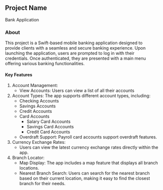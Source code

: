 ## Project Name
Bank Application
### About
This project is a Swift-based mobile banking application designed to provide clients with a seamless and secure banking experience. Upon launching the application, users are prompted to log in with their credentials. Once authenticated, they are presented with a main menu offering various banking functionalities.
#### Key Features
1. Account Management:
     - View Accounts: Users can view a list of all their accounts
2. Account Types: The app supports different account types, including:
     - Checking Accounts
     - Savings Accounts
     - Credit Accounts
     - Card Accounts
         - Salary Card Accounts
         - Savings Card Accounts
         - Credit Card Accounts
     - Overdraft Support: Payroll card accounts support overdraft features.
3. Currency Exchange Rates:
     - Users can view the latest currency exchange rates directly within the app.
4. Branch Locator:
     - Map Display: The app includes a map feature that displays all branch locations.
     - Nearest Branch Search: Users can search for the nearest branch based on their current location, making it easy to find the closest branch for their needs.